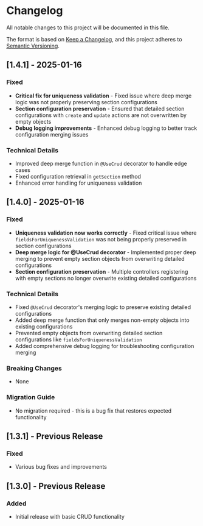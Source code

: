 # Changelog

All notable changes to this project will be documented in this file.

The format is based on [Keep a Changelog](https://keepachangelog.com/en/1.0.0/),
and this project adheres to [Semantic Versioning](https://semver.org/spec/v2.0.0.html).

## [1.4.1] - 2025-01-16

### Fixed
- **Critical fix for uniqueness validation** - Fixed issue where deep merge logic was not properly preserving section configurations
- **Section configuration preservation** - Ensured that detailed section configurations with `create` and `update` actions are not overwritten by empty objects
- **Debug logging improvements** - Enhanced debug logging to better track configuration merging issues

### Technical Details
- Improved deep merge function in `@UseCrud` decorator to handle edge cases
- Fixed configuration retrieval in `getSection` method
- Enhanced error handling for uniqueness validation

## [1.4.0] - 2025-01-16

### Fixed
- **Uniqueness validation now works correctly** - Fixed critical issue where `fieldsForUniquenessValidation` was not being properly preserved in section configurations
- **Deep merge logic for @UseCrud decorator** - Implemented proper deep merging to prevent empty section objects from overwriting detailed configurations
- **Section configuration preservation** - Multiple controllers registering with empty sections no longer overwrite existing detailed configurations

### Technical Details
- Fixed `@UseCrud` decorator's merging logic to preserve existing detailed configurations
- Added deep merge function that only merges non-empty objects into existing configurations
- Prevented empty objects from overwriting detailed section configurations like `fieldsForUniquenessValidation`
- Added comprehensive debug logging for troubleshooting configuration merging

### Breaking Changes
- None

### Migration Guide
- No migration required - this is a bug fix that restores expected functionality

## [1.3.1] - Previous Release

### Fixed
- Various bug fixes and improvements

## [1.3.0] - Previous Release

### Added
- Initial release with basic CRUD functionality
